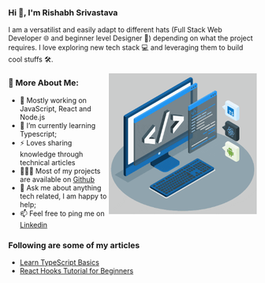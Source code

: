 ### Hi 👋, I'm Rishabh Srivastava


I am a versatilist and easily adapt to different hats (Full Stack Web Developer 🌐 and  beginner level Designer 🎨) depending on what the project requires. I love exploring new tech stack 💻 and leveraging them to build cool stuffs 🛠️.

<img src="https://github.com/rishsri/rishsri/blob/main/techstack.gif?raw=true" alt="animated" width = "300px" style = "max-width:100%" align="right"/>

### 🧐 More About Me:                                        
* 🔭 Mostly working on JavaScript, React and Node.js                                                
* 🌱 I’m currently learning Typescript;
* ⚡ Loves sharing knowledge through technical articles
* 👨🏻‍💻   Most of my projects are available on [Github](https://github.com/rishsri?tab=repositories)                     
* 💬 Ask me about anything tech related, I am happy to help;
* 📫 Feel free to ping me on [Linkedin](https://www.linkedin.com/in/rishabh-srivastava-020725181/)   

  
                          

### Following are some of my articles

* [Learn TypeScript Basics ](https://rishabhsri735.medium.com/learn-typescript-basics-a601c8843fde)
* [React Hooks Tutorial for Beginners](https://rishabhsri735.medium.com/react-hooks-tutorial-for-beginners-adadd9bae825)




